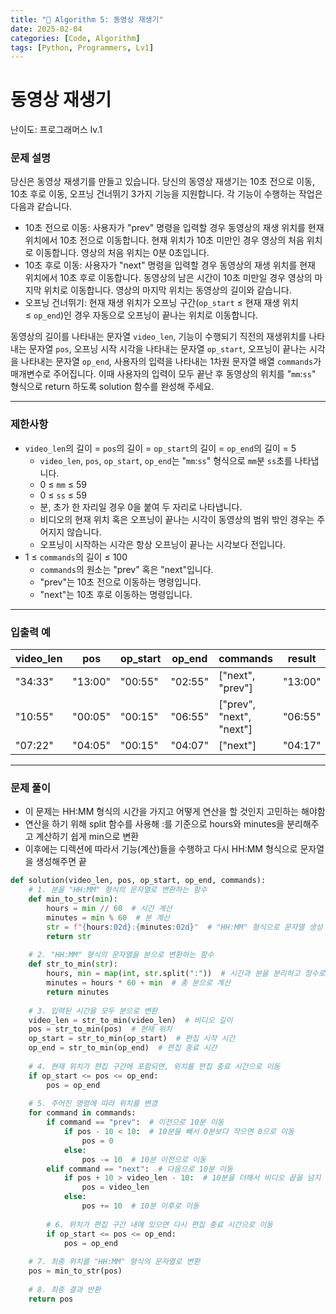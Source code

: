 ```yaml
---
title: "🧠 Algorithm 5: 동영상 재생기"
date: 2025-02-04
categories: [Code, Algorithm]
tags: [Python, Programmers, Lv1]
---
```


# 동영상 재생기

난이도: 프로그래머스 lv.1

### **문제 설명**

당신은 동영상 재생기를 만들고 있습니다. 당신의 동영상 재생기는 10초 전으로 이동, 10초 후로 이동, 오프닝 건너뛰기 3가지 기능을 지원합니다. 각 기능이 수행하는 작업은 다음과 같습니다.

- 10초 전으로 이동: 사용자가 "prev" 명령을 입력할 경우 동영상의 재생 위치를 현재 위치에서 10초 전으로 이동합니다. 현재 위치가 10초 미만인 경우 영상의 처음 위치로 이동합니다. 영상의 처음 위치는 0분 0초입니다.
- 10초 후로 이동: 사용자가 "next" 명령을 입력할 경우 동영상의 재생 위치를 현재 위치에서 10초 후로 이동합니다. 동영상의 남은 시간이 10초 미만일 경우 영상의 마지막 위치로 이동합니다. 영상의 마지막 위치는 동영상의 길이와 같습니다.
- 오프닝 건너뛰기: 현재 재생 위치가 오프닝 구간(`op_start` ≤ 현재 재생 위치 ≤ `op_end`)인 경우 자동으로 오프닝이 끝나는 위치로 이동합니다.

동영상의 길이를 나타내는 문자열 `video_len`, 기능이 수행되기 직전의 재생위치를 나타내는 문자열 `pos`, 오프닝 시작 시각을 나타내는 문자열 `op_start`, 오프닝이 끝나는 시각을 나타내는 문자열 `op_end`, 사용자의 입력을 나타내는 1차원 문자열 배열 `commands`가 매개변수로 주어집니다. 이때 사용자의 입력이 모두 끝난 후 동영상의 위치를 "`mm`:`ss`" 형식으로 return 하도록 solution 함수를 완성해 주세요.

---

### 제한사항

- `video_len`의 길이 = `pos`의 길이 = `op_start`의 길이 = `op_end`의 길이 = 5
    - `video_len`, `pos`, `op_start`, `op_end`는 "`mm`:`ss`" 형식으로 `mm`분 `ss`초를 나타냅니다.
    - 0 ≤ `mm` ≤ 59
    - 0 ≤ `ss` ≤ 59
    - 분, 초가 한 자리일 경우 0을 붙여 두 자리로 나타냅니다.
    - 비디오의 현재 위치 혹은 오프닝이 끝나는 시각이 동영상의 범위 밖인 경우는 주어지지 않습니다.
    - 오프닝이 시작하는 시각은 항상 오프닝이 끝나는 시각보다 전입니다.
- 1 ≤ `commands`의 길이 ≤ 100
    - `commands`의 원소는 "prev" 혹은 "next"입니다.
    - "prev"는 10초 전으로 이동하는 명령입니다.
    - "next"는 10초 후로 이동하는 명령입니다.

---

### 입출력 예

| video_len | pos | op_start | op_end | commands | result |
| --- | --- | --- | --- | --- | --- |
| "34:33" | "13:00" | "00:55" | "02:55" | ["next", "prev"] | "13:00" |
| "10:55" | "00:05" | "00:15" | "06:55" | ["prev", "next", "next"] | "06:55" |
| "07:22" | "04:05" | "00:15" | "04:07" | ["next"] | "04:17" |

---

### 문제 풀이

- 이 문제는 HH:MM 형식의 시간을 가지고 어떻게 연산을 할 것인지 고민하는 해야함
- 연산을 하기 위해 split 함수를 사용해 :를 기준으로 hours와 minutes을 분리해주고 계산하기 쉽게 min으로 변환
- 이후에는 디렉션에 따라서 기능(계산)들을 수행하고 다시 HH:MM 형식으로 문자열을 생성해주면 끝

```python
def solution(video_len, pos, op_start, op_end, commands):
    # 1. 분을 "HH:MM" 형식의 문자열로 변환하는 함수
    def min_to_str(min):
        hours = min // 60  # 시간 계산
        minutes = min % 60  # 분 계산
        str = f"{hours:02d}:{minutes:02d}"  # "HH:MM" 형식으로 문자열 생성
        return str
    
    # 2. "HH:MM" 형식의 문자열을 분으로 변환하는 함수
    def str_to_min(str):
        hours, min = map(int, str.split(":"))  # 시간과 분을 분리하고 정수로 변환
        minutes = hours * 60 + min  # 총 분으로 계산
        return minutes
    
    # 3. 입력된 시간을 모두 분으로 변환
    video_len = str_to_min(video_len)  # 비디오 길이
    pos = str_to_min(pos)  # 현재 위치
    op_start = str_to_min(op_start)  # 편집 시작 시간
    op_end = str_to_min(op_end)  # 편집 종료 시간
    
    # 4. 현재 위치가 편집 구간에 포함되면, 위치를 편집 종료 시간으로 이동
    if op_start <= pos <= op_end:
        pos = op_end
    
    # 5. 주어진 명령에 따라 위치를 변경
    for command in commands:
        if command == "prev":  # 이전으로 10분 이동
            if pos - 10 < 10:  # 10분을 빼서 0분보다 작으면 0으로 이동
                pos = 0
            else:
                pos -= 10  # 10분 이전으로 이동
        elif command == "next":  # 다음으로 10분 이동
            if pos + 10 > video_len - 10:  # 10분을 더해서 비디오 끝을 넘지 않도록 조정
                pos = video_len
            else:
                pos += 10  # 10분 이후로 이동
        
        # 6. 위치가 편집 구간 내에 있으면 다시 편집 종료 시간으로 이동
        if op_start <= pos <= op_end:
            pos = op_end
    
    # 7. 최종 위치를 "HH:MM" 형식의 문자열로 변환
    pos = min_to_str(pos)
    
    # 8. 최종 결과 반환
    return pos

```